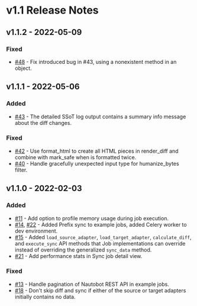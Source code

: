 # v1.1 Release Notes

## v1.1.2 - 2022-05-09

### Fixed

- [#48](https://github.com/nautobot/nautobot-plugin-ssot/pull/48) - Fix introduced bug in #43, using a nonexistent method in an object.

## v1.1.1 - 2022-05-06

### Added

- [#43](https://github.com/nautobot/nautobot-plugin-ssot/pull/43) - The detailed SSoT log output contains a summary info message about the diff changes.

### Fixed

- [#42](https://github.com/nautobot/nautobot-plugin-ssot/pull/42) - Use format_html to create all HTML pieces in render_diff and combine with mark_safe when is formatted twice.
- [#40](https://github.com/nautobot/nautobot-plugin-ssot/pull/40) - Handle gracefully unexpected input type for humanize_bytes filter.

## v1.1.0 - 2022-02-03

### Added

- [#11](https://github.com/nautobot/nautobot-plugin-ssot/issues/11) - Add option to profile memory usage during job execution.
- [#14](https://github.com/nautobot/nautobot-plugin-ssot/pull/14), [#22](https://github.com/nautobot/nautobot-plugin-ssot/pull/22) - Added Prefix sync to example jobs, added Celery worker to dev environment.
- [#15](https://github.com/nautobot/nautobot-plugin-ssot/pull/15) - Added `load_source_adapter`, `load_target_adapter`, `calculate_diff`, and `execute_sync` API methods that Job implementations can override instead of overriding the generalized `sync_data` method.
- [#21](https://github.com/nautobot/nautobot-plugin-ssot/pull/21) - Add performance stats in Sync job detail view.

### Fixed

- [#13](https://github.com/nautobot/nautobot-plugin-ssot/issues/13) - Handle pagination of Nautobot REST API in example jobs.
- [#18](https://github.com/nautobot/nautobot-plugin-ssot/pull/18) - Don't skip diff and sync if either of the source or target adapters initially contains no data.